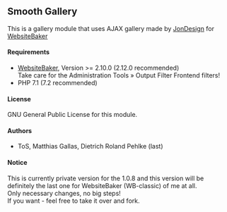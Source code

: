 ## Smooth Gallery

This is a gallery module that uses AJAX gallery made by [JonDesign][1]
for [WebsiteBaker][2]

#### Requirements
* [WebsiteBaker][2], Version >= 2.10.0 (2.12.0 recommended)  
Take care for the Administration Tools » Output Filter Frontend filters! 
* PHP 7.1 (7.2 recommended)

#### License
GNU General Public License for this module.

#### Authors
* ToS, Matthias Gallas, Dietrich Roland Pehlke (last)

#### Notice
This is currently private version for the 1.0.8 and this version will be definitely the last one for WebsiteBaker (WB-classic) of me at all.  
Only necessary changes, no big steps!  
If you want - feel free to take it over and fork.


[1]: http://english.jondesign.net "JonDesign"
[2]: https://websitebaker.org/pages/en/home.php "WebsiteBaker"
